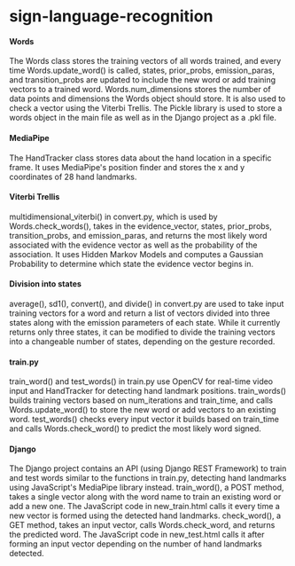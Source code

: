 # sign-language-recognition
#### Words
The Words class stores the training vectors of all words trained, and every time Words.update_word() is called, states, prior_probs, emission_paras, and transition_probs are updated to include the new word or add training vectors to a trained word. Words.num_dimensions stores the number of data points and dimensions the Words object should store. It is also used to check a vector using the Viterbi Trellis. The Pickle library is used to store a words object in the main file as well as in the Django project as a .pkl file.
#### MediaPipe
The HandTracker class stores data about the hand location in a specific frame. It uses MediaPipe's position finder and stores the x and y coordinates of 28 hand landmarks.
#### Viterbi Trellis
multidimensional_viterbi() in convert.py, which is used by Words.check_words(), takes in the evidence_vector, states, prior_probs, transition_probs, and emission_paras, and returns the most likely word associated with the evidence vector as well as the probability of the association. It uses Hidden Markov Models and computes a Gaussian Probability to determine which state the evidence vector begins in.
#### Division into states
average(), sd1(), convert(), and divide() in convert.py are used to take input training vectors for a word and return a list of vectors divided into three states along with the emission parameters of each state. While it currently returns only three states, it can be modified to divide the training vectors into a changeable number of states, depending on the gesture recorded.
#### train.py
train_word() and test_words() in train.py use OpenCV for real-time video input and HandTracker for detecting hand landmark positions. train_words() builds training vectors based on num_iterations and train_time, and calls Words.update_word() to store the new word or add vectors to an existing word. test_words() checks every input vector it builds based on train_time and calls Words.check_word() to predict the most likely word signed.
#### Django
The Django project contains an API (using Django REST Framework) to train and test words similar to the functions in train.py, detecting hand landmarks using JavaScript's MediaPipe library instead. train_word(), a POST method, takes a single vector along with the word name to train an existing word or add a new one. The JavaScript code in new_train.html calls it every time a new vector is formed using the detected hand landmarks. check_word(), a GET method, takes an input vector, calls Words.check_word, and returns the predicted word. The JavaScript code in new_test.html calls it after forming an input vector depending on the number of hand landmarks detected.
